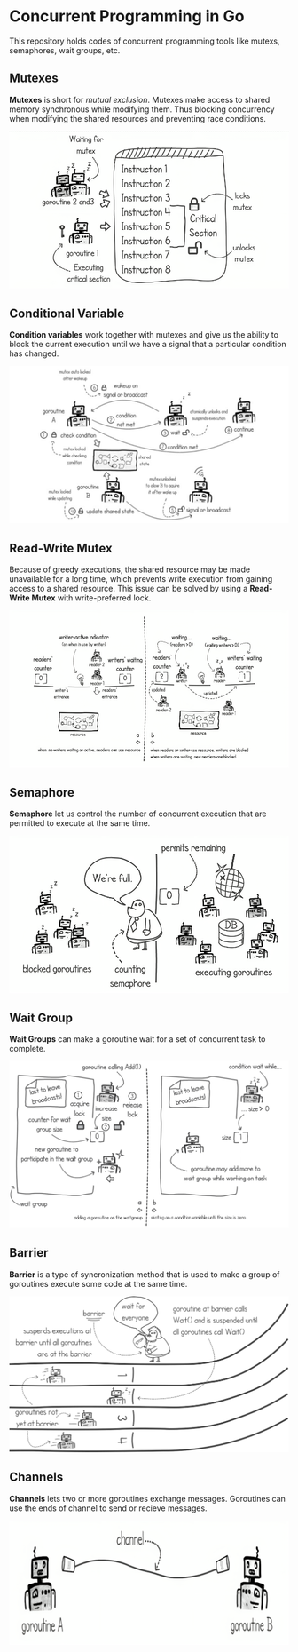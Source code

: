 # Concurrent Programming in Go
This repository holds codes of concurrent programming tools like mutexs, semaphores, wait groups, etc.

## Mutexes
**Mutexes** is short for *mutual exclusion*.
Mutexes make access to shared memory synchronous while modifying them. Thus blocking concurrency when modifying the shared resources and preventing race conditions. 

![Mutexes](images/mutexes.png)

## Conditional Variable
**Condition variables** work together with mutexes and give us the ability to block the current execution until we have a signal that a particular condition has changed.

![Conditional Variable](images/conditional_variable.png)

## Read-Write Mutex
Because of greedy executions, the shared resource may be made unavailable for a long time, which prevents write execution from gaining access to a shared resource.
This issue can be solved by using a **Read-Write Mutex** with write-preferred lock.

![RWMutex](images/rwmutex.png)

## Semaphore
**Semaphore** let us control the number of concurrent execution that are permitted to execute at the same time.

![Semaphore](images/semaphore.png)

## Wait Group
**Wait Groups** can make a goroutine wait for a set of concurrent task to complete.

![Wait Groups](images/wait_groups.png)

## Barrier
**Barrier** is a type of syncronization method that is used to make a group of goroutines execute some code at the same time.

![Barrier](images/barriers.png)

## Channels
**Channels** lets two or more goroutines exchange messages. Goroutines can use the ends of channel to send or recieve messages.

![Channels](images/channels.png)
